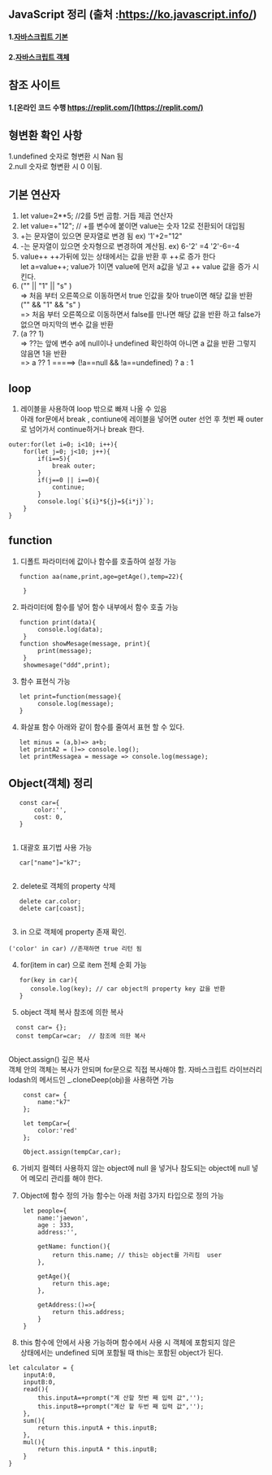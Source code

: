 ## JavaScript 정리 (출처 :https://ko.javascript.info/)
#### 1.[자바스크립트 기본](./documnet/javascript_basic.md) 
#### 2.[자바스크립트 객체](./documnet/javascript_object.md) 


## 참조 사이트
#### 1.[온라인 코드 수행 https://replit.com/](https://replit.com/) 


## 형변환 확인 사항 
1.undefined 숫자로 형변환 시 Nan 됨  
2.null 숫자로 형변환 시 0 이됨.

## 기본 연산자
1. let value=2**5;  //2를 5번 곱함. 거듭 제곱 연산자  
2. let value=+"12"; // +를 변수에 붙이면 value는 숫자 12로 전환되어 대입됨
3. +는 문자열이 있으면 문자열로 변경 됨 ex) '1'+2="12" 
4. -는 문자열이 있으면 숫자형으로 변경하여 계산됨. ex) 6-'2' =4   '2'-6=-4
5. value++  ++가뒤에 있는 상태에서는 값을 반환 후 ++로 증가 한다  
   let a=value++; value가 1이면 value에 먼저 a값을 넣고 ++ value 값을 증가 시킨다.
6. ("" || "1" || "s" )  
   => 처음 부터 오른쪽으로 이동하면서 true 인값을 찾아 true이면 해당 값을 반환  
   ("" && "1" && "s" )  
   => 처음 부터 오른쪽으로 이동하면서 false를 만나면 해당 값을 반환 하고 false가 없으면 마지막의 변수 값을 반환      
7. (a ?? 1)    
   => ??는 앞에 변수 a에 null이나 undefined 확인하여 아니면 a 값을 반환 그렇지 않음면 1을 반환  
   => a ?? 1 =====> (!a==null && !a==undefined) ? a : 1  
## loop
1. 레이블을 사용하여 loop 밖으로 빠져 나올 수 있음  
아래 for문에서 break , contiune에 레이블을 넣어면 outer 선언 후 첫번 째 outer로 넘어가서 continue하거나 break 한다. 
```
outer:for(let i=0; i<10; i++){  
    for(let j=0; j<10; j++){                 
        if(i==5){  
            break outer;  
        }  
        if(j==0 || i==0){  
            continue;  
        }  
        console.log(`${i}*${j}=${i*j}`);          
    }    
}
```
## function
1. 디폴트 파라미터에 값이나 함수를 호출하여 설정 가능  
```
   function aa(name,print,age=getAge(),temp=22){

    }
```
2. 파라미터에 함수를 넣어 함수 내부에서 함수 호출 가능 
```  
   function print(data){
        console.log(data);
    }
   function showMesage(message, print){
        print(message);
    }
    showmesage("ddd",print);
```
3. 함수 표현식 가능 
```
   let print=function(message){
        console.log(message);
   }
```   
4. 화살표 함수 
아래와 같이 함수를 줄여서 표현 할 수 있다.
```
   let minus = (a,b)=> a+b;
   let printA2 = ()=> console.log();
   let printMessagea = message => console.log(message);
```   

## Object(객체) 정리
```
   const car={
       color:'',
       cost: 0,    
   }
   
```
1. 대괄호 표기법 사용 가능 
```
   car["name"]="k7";
   
```
2. delete로 객체의 property 삭제 
```
   delete car.color;
   delete car[coast];
   
```
3. in 으로 객체에 property 존재 확인.    
```
('color' in car) //존재하면 true 리턴 됨

```
4. for(item in car) 으로 item 전체 순회 가능 
```
   for(key in car){
      console.log(key); // car object의 property key 값을 반환
   }
```
5. object 객체 복사 
참조에 의한 복사 
```
  const car= {};
  const tempCar=car;  // 참조에 의한 복사 
  
```  
Object.assign() 깊은 복사  
객체 안의 객체는 복사가 안되며 for문으로 직접 복사해야 함.
자바스크립트 라이브러리 lodash의 메서드인 _.cloneDeep(obj)을 사용하면 가능
```
    const car= {
        name:"k7"
    };

    let tempCar={
        color:'red'
    };

    Object.assign(tempCar,car);
```

6. 가비지 컬렉터 사용하지 않는 object에 null 을 넣거나 참도되는 object에 null 넣어 메모리 관리를 해야 한다. 

7. Object에 함수 정의 가능 함수는 아래 처럼 3가지 타입으로 정의 가능 
```
    let people={
        name:'jaewon',
        age : 333,
        address:'',

        getName: function(){
            return this.name; // this는 object를 가리킴  user
        },

        getAge(){
            return this.age;
        },

        getAddress:()=>{
            return this.address;
        }
    }
```    
8. this 
함수에 안에서 사용 가능하며 함수에서 사용 시 객체에 포함되지 않은   
상태에서는 undefined 되며 포함될 때 this는 포함된 object가 된다.  
```
let calculator = {
    inputA:0,
    inputB:0,
    read(){
        this.inputA=+prompt("계 산할 첫번 째 입력 값",'');
        this.inputB=+prompt("계산 할 두번 째 입력 값",'');
    },
    sum(){
        return this.inputA + this.inputB;
    },
    mul(){
        return this.inputA * this.inputB;
    }
}

```

